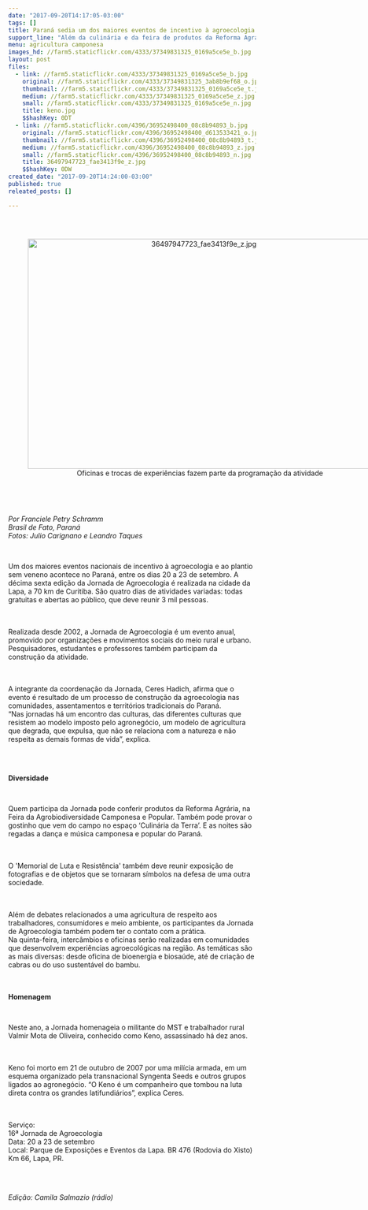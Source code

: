```yaml
---
date: "2017-09-20T14:17:05-03:00"
tags: []
title: Paraná sedia um dos maiores eventos de incentivo à agroecologia do Brasil
support_line: "Além da culinária e da feira de produtos da Reforma Agrária, a jornada traz oficinas e debates da prática agroecológica"
menu: agricultura camponesa
images_hd: //farm5.staticflickr.com/4333/37349831325_0169a5ce5e_b.jpg
layout: post
files:
  - link: //farm5.staticflickr.com/4333/37349831325_0169a5ce5e_b.jpg
    original: //farm5.staticflickr.com/4333/37349831325_3ab8b9ef68_o.jpg
    thumbnail: //farm5.staticflickr.com/4333/37349831325_0169a5ce5e_t.jpg
    medium: //farm5.staticflickr.com/4333/37349831325_0169a5ce5e_z.jpg
    small: //farm5.staticflickr.com/4333/37349831325_0169a5ce5e_n.jpg
    title: keno.jpg
    $$hashKey: 0DT
  - link: //farm5.staticflickr.com/4396/36952498400_08c8b94893_b.jpg
    original: //farm5.staticflickr.com/4396/36952498400_d613533421_o.jpg
    thumbnail: //farm5.staticflickr.com/4396/36952498400_08c8b94893_t.jpg
    medium: //farm5.staticflickr.com/4396/36952498400_08c8b94893_z.jpg
    small: //farm5.staticflickr.com/4396/36952498400_08c8b94893_n.jpg
    title: 36497947723_fae3413f9e_z.jpg
    $$hashKey: 0DW
created_date: "2017-09-20T14:24:00-03:00"
published: true
releated_posts: []

---
```

<p>&nbsp;</p>

<div style="text-align:center">
<figure class="image" style="display:inline-block"><img alt="36497947723_fae3413f9e_z.jpg" height="467" src="//farm5.staticflickr.com/4396/36952498400_08c8b94893_b.jpg" width="700" />
<figcaption>Oficinas e trocas de experi&ecirc;ncias fazem parte da programa&ccedil;&atilde;o da atividade</figcaption>
</figure>
</div>

<p><br />
&nbsp;</p>

<p><em>Por Franciele Petry Schramm&nbsp;<br />
Brasil de Fato, Paran&aacute;<br />
Fotos: Julio Carignano e Leandro Taques</em></p>

<p>&nbsp;</p>

<p>Um dos maiores eventos nacionais de incentivo &agrave; agroecologia e ao plantio sem veneno acontece no Paran&aacute;, entre os dias 20 a 23 de setembro. A d&eacute;cima sexta edi&ccedil;&atilde;o da Jornada de Agroecologia &eacute; realizada na cidade da Lapa, a 70 km de Curitiba. S&atilde;o quatro dias de atividades variadas: todas gratuitas e abertas ao p&uacute;blico, que deve reunir 3 mil pessoas.</p>

<p><br />
<br />
Realizada desde 2002, a Jornada de Agroecologia &eacute; um evento anual, promovido por organiza&ccedil;&otilde;es e movimentos sociais do meio rural e urbano. Pesquisadores, estudantes e professores tamb&eacute;m participam da constru&ccedil;&atilde;o da atividade.&nbsp;</p>

<p><br />
<br />
A integrante da coordena&ccedil;&atilde;o da Jornada, Ceres Hadich, afirma que o evento &eacute; resultado de um processo de constru&ccedil;&atilde;o da agroecologia nas comunidades, assentamentos e territ&oacute;rios tradicionais do Paran&aacute;.<br />
&ldquo;Nas jornadas h&aacute; um encontro das culturas, das diferentes culturas que resistem ao modelo imposto pelo agroneg&oacute;cio, um modelo de agricultura que degrada, que expulsa, que n&atilde;o se relaciona com a natureza e n&atilde;o respeita as demais formas de vida&rdquo;, explica.&nbsp;</p>

<p><br />
&nbsp;</p>

<p><strong>Diversidade</strong></p>

<p>&nbsp;</p>

<p>Quem participa da Jornada pode conferir produtos da Reforma Agr&aacute;ria, na Feira da Agrobiodiversidade Camponesa e Popular. Tamb&eacute;m pode provar o gostinho que vem do campo no espa&ccedil;o &lsquo;Culin&aacute;ria da Terra&rsquo;. E as noites s&atilde;o regadas a dan&ccedil;a e m&uacute;sica camponesa e popular do Paran&aacute;.</p>

<p><br />
<br />
O &#39;Memorial de Luta e Resist&ecirc;ncia&#39; tamb&eacute;m deve reunir exposi&ccedil;&atilde;o de fotografias e de objetos que se tornaram s&iacute;mbolos na defesa de uma outra sociedade.</p>

<p><br />
<br />
Al&eacute;m de debates relacionados a uma agricultura de respeito aos trabalhadores, consumidores e meio ambiente, os participantes da Jornada de Agroecologia tamb&eacute;m podem ter o contato com a pr&aacute;tica.<br />
Na quinta-feira, interc&acirc;mbios e oficinas ser&atilde;o realizadas em comunidades que desenvolvem experi&ecirc;ncias agroecol&oacute;gicas na regi&atilde;o. As tem&aacute;ticas s&atilde;o as mais diversas: desde oficina de bioenergia e biosa&uacute;de, at&eacute; de cria&ccedil;&atilde;o de cabras ou do uso sustent&aacute;vel do bambu.</p>

<p><br />
<br />
<strong>Homenagem</strong></p>

<p>&nbsp;</p>

<p>Neste ano, a Jornada homenageia o militante do MST e trabalhador rural Valmir Mota de Oliveira, conhecido como Keno, assassinado h&aacute; dez anos.&nbsp;</p>

<p><br />
<br />
Keno foi morto em 21 de outubro de 2007 por uma mil&iacute;cia armada, em um esquema organizado pela transnacional Syngenta Seeds e outros grupos ligados ao agroneg&oacute;cio. &ldquo;O Keno &eacute; um companheiro que tombou na luta direta contra os grandes latifundi&aacute;rios&rdquo;, explica Ceres.</p>

<p><br />
<br />
Servi&ccedil;o:<br />
16&ordf; Jornada de Agroecologia<br />
Data: 20 a 23 de setembro<br />
Local: Parque de Exposi&ccedil;&otilde;es e Eventos da Lapa. BR 476 (Rodovia do Xisto) Km 66, Lapa, PR.</p>

<p>&nbsp;</p>

<p><br />
<em>Edi&ccedil;&atilde;o: Camila Salmazio (r&aacute;dio)</em></p>
